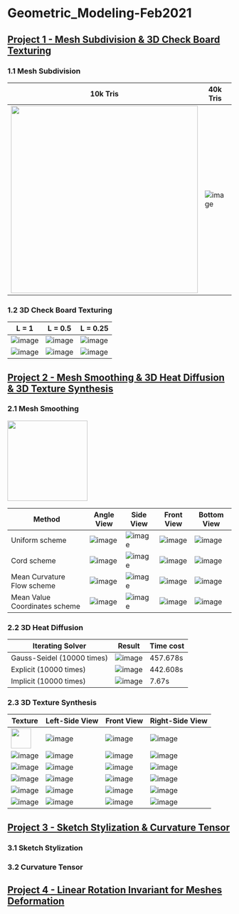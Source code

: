 # Geometric_Modeling-Feb2021

## [Project 1 - Mesh Subdivision & 3D Check Board Texturing](https://github.com/yuantianle/Geometric_Modeling-Feb2021/tree/main/Project1_MeshSubdivision_%26_3DCheckBoardTexturing)

### 1.1 Mesh Subdivision

|10k Tris|40k Tris|160k Tris|
|-|-|-|
|<img src="https://github.com/yuantianle/Geometric_Modeling-Feb2021/assets/61530469/e8907b79-2980-41d1-9bf2-e89fed401474" width="420"/>|![image](https://github.com/yuantianle/Geometric_Modeling-Feb2021/assets/61530469/54ba6186-479f-45ab-b50b-78ffc8b2a7a4)|![image](https://github.com/yuantianle/Geometric_Modeling-Feb2021/assets/61530469/9b1c29b7-1d28-464a-9a75-1c3f8aa211db)|

### 1.2 3D Check Board Texturing

|L = 1 | L = 0.5 | L = 0.25 |
|-|-|-|
|![image](https://github.com/yuantianle/Geometric_Modeling-Feb2021/assets/61530469/35e83bca-161a-4a82-a79c-7ac1ec46781f)|![image](https://github.com/yuantianle/Geometric_Modeling-Feb2021/assets/61530469/601e2198-7f2d-4509-ba29-25409d5d223e)|![image](https://github.com/yuantianle/Geometric_Modeling-Feb2021/assets/61530469/9f49be42-7033-47f7-9d5c-9d132ed30010)|
|![image](https://github.com/yuantianle/Geometric_Modeling-Feb2021/assets/61530469/7859b2b8-a297-4190-a2ab-8f73a2839c71)|![image](https://github.com/yuantianle/Geometric_Modeling-Feb2021/assets/61530469/e1bc791f-1067-445e-bd6b-f734c6abe27c)|![image](https://github.com/yuantianle/Geometric_Modeling-Feb2021/assets/61530469/d2cdc0be-cea0-42b0-a2f5-3b5d2e6282a1)|

## [Project 2 - Mesh Smoothing & 3D Heat Diffusion & 3D Texture Synthesis](https://github.com/yuantianle/Geometric_Modeling-Feb2021/tree/main/Project2_MeshSmoothing_%26_3DHeatDiffusion_%26_3DTexSynthesis)

### 2.1 Mesh Smoothing

<img src="https://github.com/yuantianle/Geometric_Modeling-Feb2021/assets/61530469/2a918247-4abc-4eb2-8193-7da494e1a985" width="180"/>

|Method|Angle View| Side View| Front View| Bottom View|
|-|-|-|-|-|
|Uniform scheme|![image](https://github.com/yuantianle/Geometric_Modeling-Feb2021/assets/61530469/92c2b9ea-bb9b-4f51-9fe0-813deb566b71)|![image](https://github.com/yuantianle/Geometric_Modeling-Feb2021/assets/61530469/d6ca4654-2847-42ea-9595-8f169428438b)|![image](https://github.com/yuantianle/Geometric_Modeling-Feb2021/assets/61530469/6ddbec13-5ce8-4391-9e87-24d9c74a4f80)|![image](https://github.com/yuantianle/Geometric_Modeling-Feb2021/assets/61530469/d1a6fe8e-55ed-4ff0-ad72-d86e452544c9)|
|Cord scheme|![image](https://github.com/yuantianle/Geometric_Modeling-Feb2021/assets/61530469/f3ba182f-22d0-4a38-946d-da9293728448)|![image](https://github.com/yuantianle/Geometric_Modeling-Feb2021/assets/61530469/0232c0d7-627f-43f6-9d2c-0b360f6373cc)|![image](https://github.com/yuantianle/Geometric_Modeling-Feb2021/assets/61530469/566c8d9e-f300-4a1a-a9f9-9dc47ef377fd)|![image](https://github.com/yuantianle/Geometric_Modeling-Feb2021/assets/61530469/8dd2997b-5b65-4ba1-bd35-569baf63dc18)|
|Mean Curvature Flow scheme|![image](https://github.com/yuantianle/Geometric_Modeling-Feb2021/assets/61530469/42c76a98-478d-416a-97f1-ef43d3d8c038)|![image](https://github.com/yuantianle/Geometric_Modeling-Feb2021/assets/61530469/bb386318-c2b6-4cef-a25e-dfaadeabaadb)|![image](https://github.com/yuantianle/Geometric_Modeling-Feb2021/assets/61530469/375f26a2-e530-4648-881b-6d9824e1e16d)|![image](https://github.com/yuantianle/Geometric_Modeling-Feb2021/assets/61530469/81dc3b25-28ed-4b16-8631-8fe4e6692406)|
|Mean Value Coordinates scheme|![image](https://github.com/yuantianle/Geometric_Modeling-Feb2021/assets/61530469/c96691d4-4b6b-47d4-89ae-513f20b1b32f)|![image](https://github.com/yuantianle/Geometric_Modeling-Feb2021/assets/61530469/f20a977f-80f2-4401-baaf-b7df89c222b8)|![image](https://github.com/yuantianle/Geometric_Modeling-Feb2021/assets/61530469/e4095b68-725b-4ad7-8a90-71f3b2f56838)|![image](https://github.com/yuantianle/Geometric_Modeling-Feb2021/assets/61530469/c7b73c99-17de-46da-b4c3-d0308dde8452)|

### 2.2 3D Heat Diffusion

|Iterating Solver|Result|Time cost|
|-|-|-|
|Gauss-Seidel (10000 times)|![image](https://github.com/yuantianle/Geometric_Modeling-Feb2021/assets/61530469/0875be6a-9ade-4a33-8883-953351b428bf)|457.678s|
|Explicit (10000 times)|![image](https://github.com/yuantianle/Geometric_Modeling-Feb2021/assets/61530469/ec424c7b-f9f4-4f9c-a5da-ba4524885f10)|442.608s|
|Implicit (10000 times)|![image](https://github.com/yuantianle/Geometric_Modeling-Feb2021/assets/61530469/d51c939f-b9af-4643-8af1-f84a82fab109)|7.67s|

### 2.3 3D Texture Synthesis

|Texture|Left-Side View|Front View|Right-Side View|
|-|-|-|-|
|<img src="https://github.com/yuantianle/Geometric_Modeling-Feb2021/assets/61530469/7910d5f7-a8be-4684-9322-5b8d177dfbb7" width="45"/>|![image](https://github.com/yuantianle/Geometric_Modeling-Feb2021/assets/61530469/1b735869-03d1-4edb-ae75-8cf8bf382228)|![image](https://github.com/yuantianle/Geometric_Modeling-Feb2021/assets/61530469/4f48b958-6756-4833-8e4b-d6580f7cf828)|![image](https://github.com/yuantianle/Geometric_Modeling-Feb2021/assets/61530469/179afbb2-1fa4-471b-ab45-7e438c3f8f9d)|
|![image](https://github.com/yuantianle/Geometric_Modeling-Feb2021/assets/61530469/0fa2c691-6247-4e10-8b57-1569a92b0e60)|![image](https://github.com/yuantianle/Geometric_Modeling-Feb2021/assets/61530469/d812307a-498c-406e-afbf-972c2777ba3b)|![image](https://github.com/yuantianle/Geometric_Modeling-Feb2021/assets/61530469/2308ae6a-0b50-4f13-944b-4abd8f020c20)|![image](https://github.com/yuantianle/Geometric_Modeling-Feb2021/assets/61530469/502e5539-e15f-40d8-a098-68b0cdc395e3)
|![image](https://github.com/yuantianle/Geometric_Modeling-Feb2021/assets/61530469/eb7ab807-fcce-479c-8bf6-1530b8d40541)|![image](https://github.com/yuantianle/Geometric_Modeling-Feb2021/assets/61530469/66f8bf80-9334-432a-b1b0-cddb1cce6a02)|![image](https://github.com/yuantianle/Geometric_Modeling-Feb2021/assets/61530469/a7424f88-ec0b-46ca-bd76-26c9e1848c15)|![image](https://github.com/yuantianle/Geometric_Modeling-Feb2021/assets/61530469/ef118007-dade-4f1b-8cbb-a61f7fb9dea6)|
|![image](https://github.com/yuantianle/Geometric_Modeling-Feb2021/assets/61530469/60eed796-983d-4914-b52a-6cdb14fa5a5d)|![image](https://github.com/yuantianle/Geometric_Modeling-Feb2021/assets/61530469/b2e47195-82e7-4a1a-ac22-686796496d29)|![image](https://github.com/yuantianle/Geometric_Modeling-Feb2021/assets/61530469/ae9c32ae-2a22-4983-a5e7-feefe972e396)|![image](https://github.com/yuantianle/Geometric_Modeling-Feb2021/assets/61530469/649d34a8-adbf-4280-a73e-57e492671c1d)|
|![image](https://github.com/yuantianle/Geometric_Modeling-Feb2021/assets/61530469/07a7e501-dd7c-497c-864c-918c8338ad4f)|![image](https://github.com/yuantianle/Geometric_Modeling-Feb2021/assets/61530469/0d061203-4bc2-41de-bea4-5094923b0d15)|![image](https://github.com/yuantianle/Geometric_Modeling-Feb2021/assets/61530469/e19afa3e-a161-4efd-aeb1-9adabc5b2686)|![image](https://github.com/yuantianle/Geometric_Modeling-Feb2021/assets/61530469/b4cef969-7902-46ee-bd83-0fbfa4c09593)|
|![image](https://github.com/yuantianle/Geometric_Modeling-Feb2021/assets/61530469/6db6c7ab-f8fe-463b-9b93-c747f369d95f)|![image](https://github.com/yuantianle/Geometric_Modeling-Feb2021/assets/61530469/c77e798c-b5d2-4387-ab9a-3c3f6fe07657)|![image](https://github.com/yuantianle/Geometric_Modeling-Feb2021/assets/61530469/948aed73-fd52-4220-afa5-2582c9239399)|![image](https://github.com/yuantianle/Geometric_Modeling-Feb2021/assets/61530469/9d03a61e-365a-402e-be22-7ba66b6cb641)|





## [Project 3 - Sketch Stylization & Curvature Tensor](https://github.com/yuantianle/Geometric_Modeling-Feb2021/tree/main/Project3_SketchStylization_%26_CurvatureTensor)

### 3.1 Sketch Stylization

### 3.2 Curvature Tensor

## [Project 4 - Linear Rotation Invariant for Meshes Deformation](https://github.com/yuantianle/Geometric_Modeling-Feb2021/tree/main/Project4_LinearRotationInvariant_%26_MeshesDeformation)
